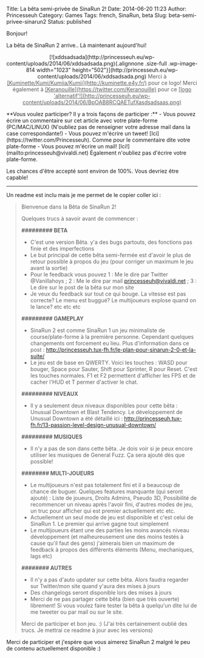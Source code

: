 Title: La bêta semi-privée de SinaRun 2!
Date: 2014-06-20 11:23
Author: Princesseuh
Category: Games
Tags: french, SinaRun, beta
Slug: beta-semi-privee-sinarun2
Status: published

Bonjour!

La bêta de SinaRun 2 arrive.. Là maintenant aujourd'hui!

<p>
<center>
[![xddsadsada](http://princesseuh.eu/wp-content/uploads/2014/06/xddsadsada.png){.alignnone
.size-full .wp-image-814 width="1023"
height="502"}](http://princesseuh.eu/wp-content/uploads/2014/06/xddsadsada.png)
<span style="opacity: 0.7;">Merci à <span
style="text-decoration: underline;">[Kuminette/Kumi/Kumiia/Kumii](http://kuminette.e4y.fr/)</span>
pour ce logo! Merci également à <span
style="text-decoration: underline;">[Keranouille](https://twitter.com/Keranouille)</span>
pour ce <span style="text-decoration: underline;">[logo
'alternatif'!](http://princesseuh.eu/wp-content/uploads/2014/06/BpOAB8RCQAETufXasdsadsaas.png)</span></span>

</center>
</p>
**Vous voulez participer? Il y a trois façons de participer :**
- Vous pouvez écrire un commentaire sur cet article avec votre
plate-forme (PC/MAC/LINUX) (N'oubliez pas de renseigner votre adresse
mail dans la case correspondante!)
- Vous pouvez m'écrire un tweet! [Ici](https://twitter.com/Princesseuh).
Comme pour le commentaire dite votre plate-forme
- Vous pouvez m'écrire un mail! [Ici!](mailto:princesseuh@vivaldi.net)
Également n'oubliez pas d'écrire votre plate-forme.

Les chances d'être accepté sont environ de 100%. Vous devriez être
capable!

------------------------------------------------------------------------

Un readme est inclu mais je me permet de le copier coller ici :

> Bienvenue dans la Bêta de SinaRun 2!
>
> Quelques trucs à savoir avant de commencer :
>
> **\#\#\#\#\#\#\#\#\# BETA**
> - C'est une version Bêta. y'a des bugs partouts, des fonctions pas
> finie et des imperfections
> - Le but principal de cette bêta semi-fermée est d'avoir le plus de
> retour possible à propos du jeu (pour corriger un maximum le jeu avant
> la sortie)
> - Pour le feedback vous pouvez 1 : Me le dire par Twitter @Vanillahoys
> ; 2 : Me le dire par mail princesseuh@vivaldi.net ; 3 : Le dire sur le
> post de la bêta sur mon site
> - Je veux du feedback sur tout ce qui bouge. La vitesse est pas
> correcte? Le menu est buggué? Le multijoueurs explose quand on le
> lance? etc etc etc
>
> **\#\#\#\#\#\#\#\#\# GAMEPLAY**
> - SinaRun 2 est comme SinaRun 1 un jeu minimaliste de
> course/plate-forme à la première personne. Cependant quelques
> changements ont forcement eu lieu. Plus d'information dans ce post :
> <http://princesseuh.tux-fh.fr/le-plan-pour-sinarun-2-0-et-la-suite/>
> - Le jeu est de base en QWERTY. Voici les touches : WASD pour bouger,
> Space pour Sauter, Shift pour Sprinter, R pour Reset. C'est les
> touches normales. F1 et F2 permettent d'afficher les FPS et de cacher
> l'HUD et T permer d'activer le chat.
>
> **\#\#\#\#\#\#\#\#\# NIVEAUX**
> - Il y a seulement deux niveaux disponibles pour cette bêta : Unusual
> Downtown et Blast Tendency. Le développement de Unusual Downtown a été
> détaillé ici :
> <http://princesseuh.tux-fh.fr/13-passion-level-design-unusual-downtown/>
>
> **\#\#\#\#\#\#\#\#\# MUSIQUES**
> - Il n'y a pas de son dans cette bêta. Je dois voir si je peux encore
> utiliser les musiques de General Fuzz. Ça sera ajouté dès que
> possible!
>
> **\#\#\#\#\#\#\#\# MULTI-JOUEURS**
> - Le multijoueurs n'est pas totalement fini et il a beaucoup de chance
> de buguer. Quelques features manquante (qui seront ajouté) : Liste de
> joueurs, Droits Admins, Pseudo 3D, Possibilité de recommencer un
> niveau après l'avoir fini, d'autres modes de jeu, un truc pour
> afficher qui est premier actuellement etc etc.
> - Actuellement un seul mode de jeu est disponible et c'est celui de
> SinaRun 1. Le premier qui arrive gagne tout simplement
> - Le multijoueurs étant une des parties les moins avancés niveau
> développement (et malheureusement une des moins testés à cause qu'il
> faut des gens) j'aimerais bien un maximum de feedback à propos des
> différents éléments (Menu, mechaniques, lags etc)
>
> **\#\#\#\#\#\#\#\# AUTRES**
> - Il n'y a pas d'auto updater sur cette bêta. Alors faudra regarder
> sur Twitter/mon site quand y'aura des mises à jours
> - Des changelogs seront disponible lors des mises à jours
> - Merci de ne pas partager cette bêta (bien que très ouverte)
> librement! Si vous voulez faire tester la bêta à quelqu'un dite lui de
> me tweeter ou par mail ou sur le site.
>
> Merci de participer et bon jeu. :)
> (J'ai très certainement oublié des trucs. Je mettrai ce readme à jour
> avec les versions)

Merci de participer et j'espère que vous aimerez SinaRun 2 malgré le peu
de contenu actuellement disponible :)
